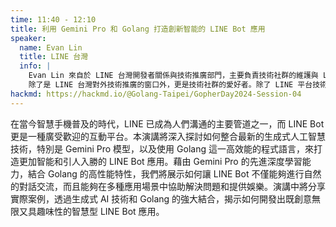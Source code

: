 ```yaml
---
time: 11:40 - 12:10
title: 利用 Gemini Pro 和 Golang 打造創新智能的 LINE Bot 應用
speaker:
  name: Evan Lin
  title: LINE 台灣
  info: |
    Evan Lin 來自於 LINE 台灣開發者關係與技術推廣部門，主要負責技術社群的維護與 LINE 平台技術推廣。同時也是 Google Developer Expert in Golang Category 。 
    除了是 LINE 台灣對外技術推廣的窗口外，更是技術社群的愛好者。除了 LINE 平台技術外，平時也關心雲端技術與人工智慧的平台開發。
hackmd: https://hackmd.io/@Golang-Taipei/GopherDay2024-Session-04
---
```


在當今智慧手機普及的時代，LINE 已成為人們溝通的主要管道之一，而 LINE Bot 更是一種廣受歡迎的互動平台。本演講將深入探討如何整合最新的生成式人工智慧技術，特別是 Gemini Pro 模型，以及使用 Golang 這一高效能的程式語言，來打造更加智能和引人入勝的 LINE Bot 應用。藉由 Gemini Pro 的先進深度學習能力，結合 Golang 的高性能特性，我們將展示如何讓 LINE Bot 不僅能夠進行自然的對話交流，而且能夠在多種應用場景中協助解決問題和提供娛樂。演講中將分享實際案例，透過生成式 AI 技術和 Golang 的強大結合，揭示如何開發出既創意無限又具趣味性的智慧型 LINE Bot 應用。
